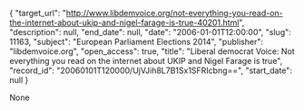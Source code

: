 {
  "target_url": "http://www.libdemvoice.org/not-everything-you-read-on-the-internet-about-ukip-and-nigel-farage-is-true-40201.html", 
  "description": null, 
  "end_date": null, 
  "date": "2006-01-01T12:00:00", 
  "slug": 11163, 
  "subject": "European Parliament Elections 2014", 
  "publisher": "libdemvoice.org", 
  "open_access": true, 
  "title": "Liberal democrat Voice: Not everything you read on the internet about UKIP and Nigel Farage is true", 
  "record_id": "20060101T120000/UjVJih8L7B1Sx1SFRIcbng==", 
  "start_date": null
}

None